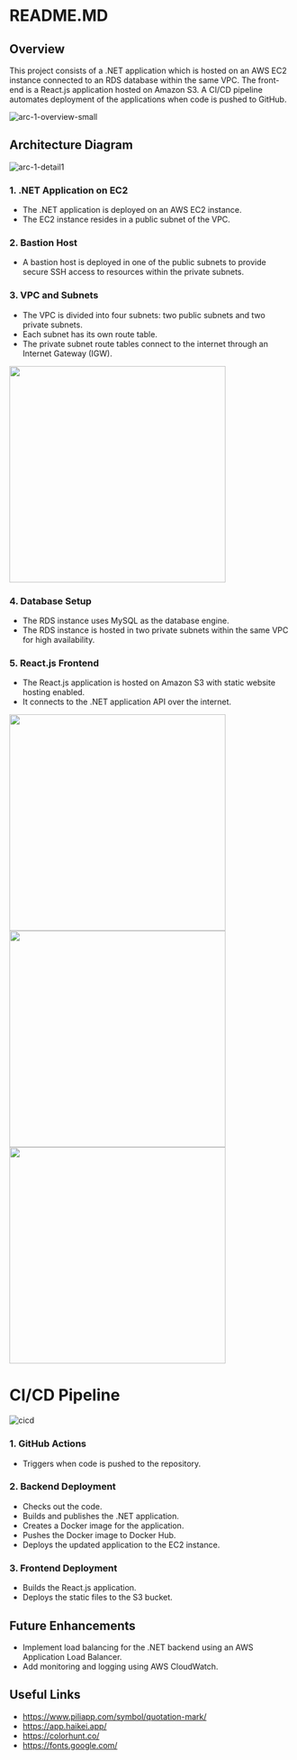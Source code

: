 # README.MD

## Overview 
This project consists of a .NET application which is hosted on an AWS EC2 instance connected to an RDS database within the same VPC. The front-end is a React.js application hosted on Amazon S3. A CI/CD pipeline automates deployment of the applications when code is pushed to GitHub.

![arc-1-overview-small](https://github.com/user-attachments/assets/8960983a-cef5-40fd-b6ad-444399d35ce3)


## Architecture Diagram
![arc-1-detail1](https://github.com/user-attachments/assets/4a1351a4-1c07-40ce-adcd-0f56016d0564)
### 1. .NET Application on EC2
- The .NET application is deployed on an AWS EC2 instance.
- The EC2 instance resides in a public subnet of the VPC.

### 2. Bastion Host
- A bastion host is deployed in one of the public subnets to provide secure SSH access to resources within the private subnets.


### 3. VPC and Subnets
- The VPC is divided into four subnets: two public subnets and two private subnets.
- Each subnet has its own route table.
- The private subnet route tables connect to the internet through an Internet Gateway (IGW).

<img src="https://github.com/user-attachments/assets/06182dcb-f743-4be5-8ce9-dcc4aa4e8cd9" style="width:40vw" />

### 4. Database Setup
- The RDS instance uses MySQL as the database engine.
- The RDS instance is hosted in two private subnets within the same VPC for high availability.

### 5. React.js Frontend
- The React.js application is hosted on Amazon S3 with static website hosting enabled.
- It connects to the .NET application API over the internet.

<img src="https://github.com/user-attachments/assets/67362673-eedc-4797-98cb-0428520b7809" style="width:40vw" />
<img src="https://github.com/user-attachments/assets/543302ff-cda6-4c64-9179-a62cac58ad62" style="width:40vw" />
<img src="https://github.com/user-attachments/assets/f884e74d-c347-41b1-a631-cb1f85eece72" style="width:40vw" />

# CI/CD Pipeline
![cicd](https://github.com/user-attachments/assets/fc917e65-a5ba-4cc5-8668-d02f9b6bc100)

### 1. GitHub Actions
- Triggers when code is pushed to the repository.

### 2. Backend Deployment
- Checks out the code.
- Builds and publishes the .NET application.
- Creates a Docker image for the application.
- Pushes the Docker image to Docker Hub.
- Deploys the updated application to the EC2 instance.

### 3. Frontend Deployment
- Builds the React.js application.
- Deploys the static files to the S3 bucket.

## Future Enhancements
- Implement load balancing for the .NET backend using an AWS Application Load Balancer.
- Add monitoring and logging using AWS CloudWatch.

## Useful Links
- https://www.piliapp.com/symbol/quotation-mark/
- https://app.haikei.app/
- https://colorhunt.co/
- https://fonts.google.com/